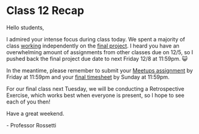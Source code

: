 # Class 12 Recap

Hello students,

I admired your intense focus during class today. We spent a majority of class [working](https://github.com/prof-rossetti/georgetown-opim-557-20-201710/blob/master/projects/stock-trading-recommendation-system/checkpoints.md) independently on the [final project](https://github.com/prof-rossetti/georgetown-opim-557-20-201710/blob/master/projects/stock-trading-recommendation-system/project.md). I heard you have an overwhelming amount of assignments from other classes due on 12/5, so I pushed back the final project due date to next Friday 12/8 at 11:59pm. :smiley_cat:

In the meantime, please remember to submit your [Meetups assignment](https://github.com/prof-rossetti/georgetown-opim-557-20-201710/blob/master/assignments/meetups.md) by Friday at 11:59pm and your [final timesheet](https://goo.gl/forms/9xWp05QximJepQpb2) by Sunday at 11:59pm.

For our final class next Tuesday, we will be conducting a Retrospective Exercise, which works best when everyone is present, so I hope to see each of you then!

Have a great weekend.

\- Professor Rossetti
